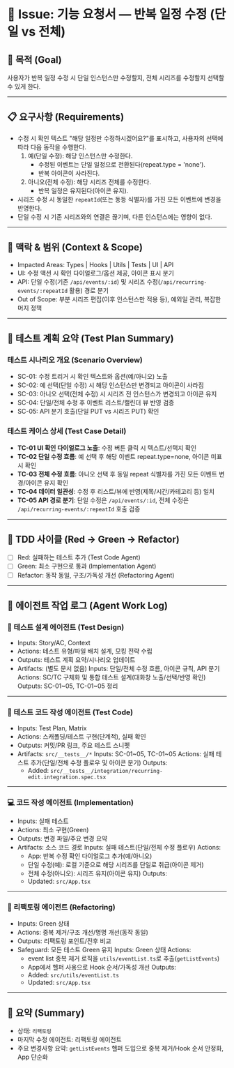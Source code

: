 # 🧭 Issue: 기능 요청서 — 반복 일정 수정 (단일 vs 전체)

## 🎯 목적 (Goal)

사용자가 반복 일정 수정 시 단일 인스턴스만 수정할지, 전체 시리즈를 수정할지 선택할 수 있게 한다.

---

## 📋 요구사항 (Requirements)

- 수정 시 확인 텍스트 "해당 일정만 수정하시겠어요?"를 표시하고, 사용자의 선택에 따라 다음 동작을 수행한다.
  1. 예(단일 수정): 해당 인스턴스만 수정한다.
     - 수정된 이벤트는 단일 일정으로 전환된다(repeat.type = 'none').
     - 반복 아이콘이 사라진다.
  2. 아니오(전체 수정): 해당 시리즈 전체를 수정한다.
     - 반복 일정은 유지된다(아이콘 유지).
- 시리즈 수정 시 동일한 `repeatId`(또는 동등 식별자)를 가진 모든 이벤트에 변경을 반영한다.
- 단일 수정 시 기존 시리즈와의 연결은 끊기며, 다른 인스턴스에는 영향이 없다.

---

## 🧩 맥락 & 범위 (Context & Scope)

- Impacted Areas: Types | Hooks | Utils | Tests | UI | API
- UI: 수정 액션 시 확인 다이얼로그/옵션 제공, 아이콘 표시 분기
- API: 단일 수정(기존 `/api/events/:id`) 및 시리즈 수정(`/api/recurring-events/:repeatId` 활용) 경로 분기
- Out of Scope: 부분 시리즈 편집(이후 인스턴스만 적용 등), 예외일 관리, 복잡한 머지 정책

---

## 🧪 테스트 계획 요약 (Test Plan Summary)

### 테스트 시나리오 개요 (Scenario Overview)

- SC-01: 수정 트리거 시 확인 텍스트와 옵션(예/아니오) 노출
- SC-02: 예 선택(단일 수정) 시 해당 인스턴스만 변경되고 아이콘이 사라짐
- SC-03: 아니오 선택(전체 수정) 시 시리즈 전 인스턴스가 변경되고 아이콘 유지
- SC-04: 단일/전체 수정 후 이벤트 리스트/캘린더 뷰 반영 검증
- SC-05: API 분기 호출(단일 PUT vs 시리즈 PUT) 확인

### 테스트 케이스 상세 (Test Case Detail)

- **TC-01 UI 확인 다이얼로그 노출**: 수정 버튼 클릭 시 텍스트/선택지 확인
- **TC-02 단일 수정 흐름**: 예 선택 후 해당 이벤트 repeat.type=none, 아이콘 미표시 확인
- **TC-03 전체 수정 흐름**: 아니오 선택 후 동일 repeat 식별자를 가진 모든 이벤트 변경/아이콘 유지 확인
- **TC-04 데이터 일관성**: 수정 후 리스트/뷰에 반영(제목/시간/카테고리 등) 일치
- **TC-05 API 경로 분기**: 단일 수정은 `/api/events/:id`, 전체 수정은 `/api/recurring-events/:repeatId` 호출 검증

---

## 🔁 TDD 사이클 (Red → Green → Refactor)

- [ ] Red: 실패하는 테스트 추가 (Test Code Agent)
- [ ] Green: 최소 구현으로 통과 (Implementation Agent)
- [ ] Refactor: 동작 동일, 구조/가독성 개선 (Refactoring Agent)

---

## 🧠 에이전트 작업 로그 (Agent Work Log)

### 🧩 테스트 설계 에이전트 (Test Design)

- Inputs: Story/AC, Context
- Actions: 테스트 유형/파일 배치 설계, 모킹 전략 수립
- Outputs: 테스트 계획 요약/시나리오 업데이트
- Artifacts: (별도 문서 없음)
  <!-- TEST_DESIGN_START -->
  Inputs: 단일/전체 수정 흐름, 아이콘 규칙, API 분기
  Actions: SC/TC 구체화 및 통합 테스트 설계(대화창 노출/선택/반영 확인)
  Outputs: SC-01~05, TC-01~05 정리
  <!-- TEST_DESIGN_END -->

---

### 🧪 테스트 코드 작성 에이전트 (Test Code)

- Inputs: Test Plan, Matrix
- Actions: 스캐폴딩/테스트 구현(단계적), 실패 확인
- Outputs: 커밋/PR 링크, 주요 테스트 스니펫
- Artifacts: `src/__tests__/*`
  <!-- TEST_CODE_START -->
  Inputs: SC-01~05, TC-01~05
  Actions: 실패 테스트 추가(단일/전체 수정 플로우 및 아이콘 분기)
  Outputs:
  - Added: `src/__tests__/integration/recurring-edit.integration.spec.tsx`
  <!-- TEST_CODE_END -->

---

### 💻 코드 작성 에이전트 (Implementation)

- Inputs: 실패 테스트
- Actions: 최소 구현(Green)
- Outputs: 변경 파일/주요 변경 요약
- Artifacts: 소스 코드 경로
  <!-- IMPLEMENTATION_START -->
  Inputs: 실패 테스트(단일/전체 수정 플로우)
  Actions:
  - App: 반복 수정 확인 다이얼로그 추가(예/아니오)
  - 단일 수정(예): 로컬 기준으로 해당 시리즈를 단일로 취급(아이콘 제거)
  - 전체 수정(아니오): 시리즈 유지(아이콘 유지)
    Outputs:
  - Updated: `src/App.tsx`
  <!-- IMPLEMENTATION_END -->

---

### 🔧 리팩토링 에이전트 (Refactoring)

- Inputs: Green 상태
- Actions: 중복 제거/구조 개선/명명 개선(동작 동일)
- Outputs: 리팩토링 포인트/전후 비교
- Safeguard: 모든 테스트 Green 유지
  <!-- REFACTORING_START -->
  Inputs: Green 상태
  Actions:
  - event list 중복 제거 로직을 `utils/eventList.ts`로 추출(`getListEvents`)
  - App에서 헬퍼 사용으로 Hook 순서/가독성 개선
  Outputs:
  - Added: `src/utils/eventList.ts`
  - Updated: `src/App.tsx`
  <!-- REFACTORING_END -->

---

## 🧾 요약 (Summary)

- 상태: `리팩토링`
- 마지막 수정 에이전트: 리팩토링 에이전트
- 주요 변경사항 요약: `getListEvents` 헬퍼 도입으로 중복 제거/Hook 순서 안정화, App 단순화
